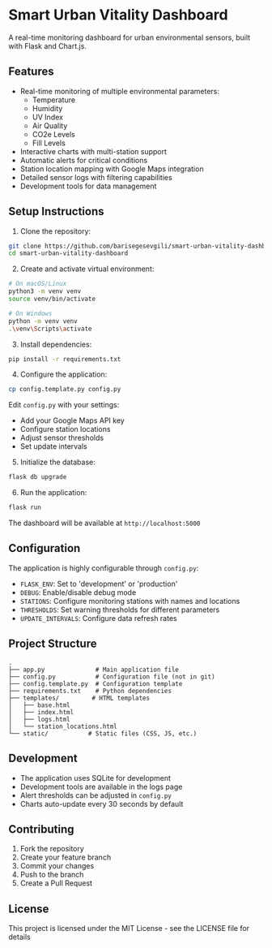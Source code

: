 # Smart Urban Vitality Dashboard

A real-time monitoring dashboard for urban environmental sensors, built with Flask and Chart.js.

## Features

- Real-time monitoring of multiple environmental parameters:
  - Temperature
  - Humidity
  - UV Index
  - Air Quality
  - CO2e Levels
  - Fill Levels
- Interactive charts with multi-station support
- Automatic alerts for critical conditions
- Station location mapping with Google Maps integration
- Detailed sensor logs with filtering capabilities
- Development tools for data management

## Setup Instructions

1. Clone the repository:
```bash
git clone https://github.com/barisegesevgili/smart-urban-vitality-dashboard.git
cd smart-urban-vitality-dashboard
```

2. Create and activate virtual environment:
```bash
# On macOS/Linux
python3 -m venv venv
source venv/bin/activate

# On Windows
python -m venv venv
.\venv\Scripts\activate
```

3. Install dependencies:
```bash
pip install -r requirements.txt
```

4. Configure the application:
```bash
cp config.template.py config.py
```
Edit `config.py` with your settings:
- Add your Google Maps API key
- Configure station locations
- Adjust sensor thresholds
- Set update intervals

5. Initialize the database:
```bash
flask db upgrade
```

6. Run the application:
```bash
flask run
```

The dashboard will be available at `http://localhost:5000`

## Configuration

The application is highly configurable through `config.py`:

- `FLASK_ENV`: Set to 'development' or 'production'
- `DEBUG`: Enable/disable debug mode
- `STATIONS`: Configure monitoring stations with names and locations
- `THRESHOLDS`: Set warning thresholds for different parameters
- `UPDATE_INTERVALS`: Configure data refresh rates

## Project Structure

```
.
├── app.py              # Main application file
├── config.py           # Configuration file (not in git)
├── config.template.py  # Configuration template
├── requirements.txt    # Python dependencies
├── templates/         # HTML templates
│   ├── base.html
│   ├── index.html
│   ├── logs.html
│   └── station_locations.html
└── static/           # Static files (CSS, JS, etc.)
```

## Development

- The application uses SQLite for development
- Development tools are available in the logs page
- Alert thresholds can be adjusted in `config.py`
- Charts auto-update every 30 seconds by default

## Contributing

1. Fork the repository
2. Create your feature branch
3. Commit your changes
4. Push to the branch
5. Create a Pull Request

## License

This project is licensed under the MIT License - see the LICENSE file for details 